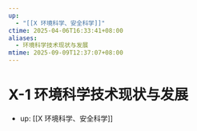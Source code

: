 ```yaml
---
up:
  - "[[X 环境科学、安全科学]]"
ctime: 2025-04-06T16:33:41+08:00
aliases:
  - 环境科学技术现状与发展
mtime: 2025-09-09T12:37:07+08:00
---
```


# X-1 环境科学技术现状与发展

- up: [[X 环境科学、安全科学]]
